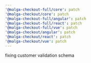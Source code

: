 ```yaml
---
'@malga-checkout-full/core': patch
'@malga-checkout/core': patch
'@malga-checkout-full/angular': patch
'@malga-checkout-full/react': patch
'@malga-checkout-full/vue': patch
'@malga-checkout/angular': patch
'@malga-checkout/react': patch
'@malga-checkout/vue': patch
---
```


fixing customer validation schema
